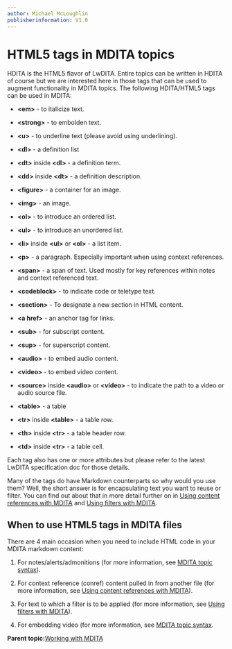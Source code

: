 ```yaml
---
author: Michael McLoughlin
publisherinformation: V1.0
---
```


# HTML5 tags in MDITA topics

HDITA is the HTML5 flavor of LwDITA. Entire topics can be written in HDITA of course but we are interested here in those tags that can be used to augment functionality in MDITA topics. The following HDITA/HTML5 tags can be used in MDITA:

-   **<em\>** - to italicize text.

-   **<strong\>** - to embolden text.

-   **<u\>** - to underline text \(please avoid using underlining\).

-   **<dl\>** - a definition list

-   **<dt\>** inside **<dl\>** - a definition term.

-   **<dd\>** inside **<dt\>** - a definition description.

-   **<figure\>** - a container for an image.

-   **<img\>** - an image.

-   **<ol\>** - to introduce an ordered list.

-   **<ul\>** - to introduce an unordered list.

-   **<li\>** inside **<ul\>** or **<ol\>** - a list item.

-   **<p\>** - a paragraph. Especially important when using context references.

-   **<span\>** - a span of text. Used mostly for key references within notes and context referenced text.

-   **<codeblock\>** - to indicate code or teletype text.

-   **<section\>** - To designate a new section in HTML content.

-   **<a href\>** - an anchor tag for links.

-   **<sub\>** - for subscript content.

-   **<sup\>** - for superscript content.

-   **<audio\>** - to embed audio content.

-   **<video\>** - to embed video content.

-   **<source\>** inside **<audio\>** or **<video\>** - to indicate the path to a video or audio source file.

-   **<table\>** - a table

-   **<tr\>** inside **<table\>** - a table row.

-   **<th\>** inside **<tr\>** - a table header row.

-   **<td\>** inside **<tr\>** - a table cell.


Each tag also has one or more attributes but please refer to the latest LwDITA specification doc for those details.

Many of the tags do have Markdown counterparts so why would you use them? Well, the short answer is for encapsulating text you want to reuse or filter. You can find out about that in more detail further on in [Using content references with MDITA](MDITA-conrefs.md) and [Using filters with MDITA](MDITA-filters.md).

## When to use HTML5 tags in MDITA files

There are 4 main occasion when you need to include HTML code in your MDITA markdown content:

1.  For notes/alerts/admonitions \(for more information, see [MDITA topic syntax](mdita_syntax.md)\).

2.  For context reference \(conref\) content pulled in from another file \(for more information, see [Using content references with MDITA](MDITA-conrefs.md)\).

3.  For text to which a filter is to be applied \(for more information, see [Using filters with MDITA](MDITA-filters.md)\).

4.  For embedding video \(for more information, see [MDITA topic syntax](mdita_syntax.md).


**Parent topic:**[Working with MDITA](mdita.md)

